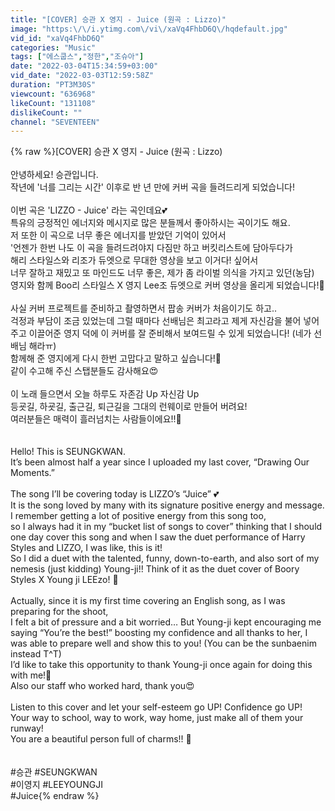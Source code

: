 ```yaml
---
title: "[COVER] 승관 X 영지 - Juice (원곡 : Lizzo)"
image: "https:\/\/i.ytimg.com\/vi\/xaVq4FhbD6Q\/hqdefault.jpg"
vid_id: "xaVq4FhbD6Q"
categories: "Music"
tags: ["에스쿱스","정한","조슈아"]
date: "2022-03-04T15:34:59+03:00"
vid_date: "2022-03-03T12:59:58Z"
duration: "PT3M30S"
viewcount: "636968"
likeCount: "131108"
dislikeCount: ""
channel: "SEVENTEEN"
---
```

{% raw %}[COVER] 승관 X 영지 - Juice (원곡 : Lizzo)<br /><br />안녕하세요! 승관입니다.<br />작년에 '너를 그리는 시간' 이후로 반 년 만에 커버 곡을 들려드리게 되었습니다!<br /><br />이번 곡은 'LIZZO - Juice' 라는 곡인데요💕<br />특유의 긍정적인 에너지와 메시지로 많은 분들께서 좋아하시는 곡이기도 해요.<br />저 또한 이 곡으로 너무 좋은 에너지를 받았던 기억이 있어서<br />'언젠가 한번 나도 이 곡을 들려드려야지 다짐만 하고 버킷리스트에 담아두다가<br />해리 스타일스와 리조가 듀엣으로 무대한 영상을 보고 이거다! 싶어서<br />너무 잘하고 재밌고 또 마인드도 너무 좋은, 제가 좀 라이벌 의식을 가지고 있던(농담)<br />영지와 함께 Boo리 스타일스 X 영지 Lee조 듀엣으로 커버 영상을 올리게 되었습니다!🤭<br /><br />사실 커버 프로젝트를 준비하고 촬영하면서 팝송 커버가 처음이기도 하고..<br />걱정과 부담이 조금 있었는데 그럴 때마다 선배님은 최고라고 제게 자신감을 불어 넣어주고 이끌어준 영지 덕에 이 커버를 잘 준비해서 보여드릴 수 있게 되었습니다!  (네가 선배님 해라ㅠ)<br />함께해 준 영지에게 다시 한번 고맙다고 말하고 싶습니다!🙏 <br />같이 수고해 주신 스탭분들도 감사해요😍<br /><br />이 노래 들으면서 오늘 하루도 자존감 Up 자신감 Up<br />등굣길, 하굣길, 출근길, 퇴근길을 그대의 런웨이로 만들어 버려요!<br />여러분들은 매력이 흘러넘치는 사람들이에요!!💯<br /><br /><br />Hello! This is SEUNGKWAN.<br />It’s been almost half a year since I uploaded my last cover, “Drawing Our Moments.”<br /><br />The song I’ll be covering today is LIZZO’s “Juice” 💕<br />It is the song loved by many with its signature positive energy and message.<br />I remember getting a lot of positive energy from this song too,<br />so I always had it in my “bucket list of songs to cover” thinking that I should one day cover this song and when I saw the duet performance of Harry Styles and LIZZO, I was like, this is it!<br />So I did a duet with the talented, funny, down-to-earth, and also sort of my nemesis (just kidding) Young-ji!! Think of it as the duet cover of Boory Styles X Young ji LEEzo! 🤭<br /><br />Actually, since it is my first time covering an English song, as I was preparing for the shoot,<br />I felt a bit of pressure and a bit worried… But Young-ji kept encouraging me saying “You’re the best!” boosting my confidence and all thanks to her, I was able to prepare well and show this to you! (You can be the sunbaenim instead T^T)<br />I’d like to take this opportunity to thank Young-ji once again for doing this with me!🙏 <br />Also our staff who worked hard, thank you😍<br /><br />Listen to this cover and let your self-esteem go UP! Confidence go UP!<br />Your way to school, way to work, way home, just make all of them your runway!<br />You are a beautiful person full of charms!! 💯<br /><br /><br />#승관 #SEUNGKWAN<br />#이영지 #LEEYOUNGJI<br />#Juice{% endraw %}
